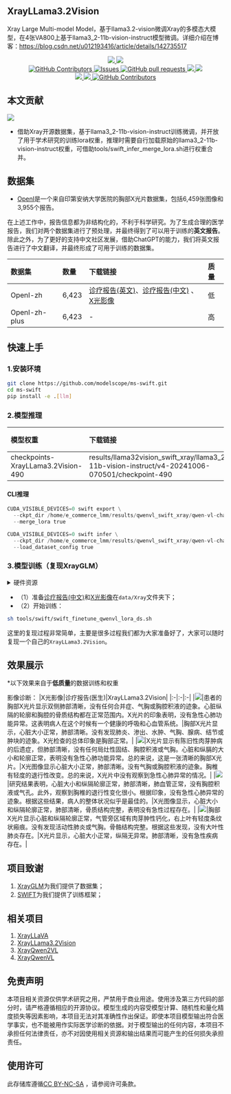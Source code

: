 ## XrayLLama3.2Vision

Xray Large Multi-model Model，基于llama3.2-vision微调Xray的多模态大模型，在4张VA800上基于llama3_2-11b-vision-instruct模型微调。详细介绍在博客：https://blog.csdn.net/u012193416/article/details/142735517  

 <p align="center">
      <a href='https://github.com/leeguandong/XrayLLama3.2Vision'>
            <img src='https://img.shields.io/badge/Project-Page-Green'>
      </a>
      <a href='https://github.com/leeguandong/XrayLLama3.2Vision'>
            <img src='https://img.shields.io/badge/Paper-Arxiv-red'>
      </a>
      </br>
      <a href="https://github.com/leeguandong/XrayLLama3.2Vision/graphs/contributors">
        <img alt="GitHub Contributors" src="https://img.shields.io/github/contributors/leeguandong/XrayLLama3.2Vision" />
      </a>
      <a href="https://github.com/leeguandong/XrayLLama3.2Vision/issues">
        <img alt="Issues" src="https://img.shields.io/github/issues/leeguandong/XrayLLama3.2Vision?color=0088ff" />
      </a>
      <a href="https://github.com/leeguandong/XrayLLama3.2Vision/pulls">
        <img alt="GitHub pull requests" src="https://img.shields.io/github/issues-pr/leeguandong/XrayLLama3.2Vision?color=0088ff" />
      </a>
      <a href=href="https://github.com/leeguandong/XrayLLama3.2Vision/stargazers">
        <img src="https://img.shields.io/github/stars/leeguandong/XrayLLama3.2Vision?color=ccf">
      </a>
      <a href=href="https://github.com/leeguandong/XrayLLama3.2Vision">
        <img src="https://img.shields.io/github/repo-size/leeguandong/XrayLLama3.2Vision.svg?style=flat-square">
      </a>
      </br>
      <a href=href="https://github.com/leeguandong/XrayLLama3.2Vision">
        <img src="https://visitor-badge.laobi.icu/badge?page_id=https://github.com/leeguandong/XrayLLama3.2Vision">
      </a>
      <a href=href="https://github.com/leeguandong/XrayLLama3.2Vision">
        <img src="https://img.shields.io/github/last-commit/leeguandong/XrayLLama3.2Vision">
      </a>
      <a href="https://github.com/leeguandong/XrayLLama3.2Vision/blob/main/LICENSE">
        <img alt="GitHub Contributors" src="https://img.shields.io/badge/License-CC%20BY--NC--SA%204.0-lightgrey.svg" />
      </a>
  </p>

## 本文贡献

![](./doc/xrayllama32vision.png)

- 借助Xray开源数据集，基于llama3_2-11b-vision-instruct训练微调，并开放了用于学术研究的训练lora权重，推理时需要自行加载原始的llama3_2-11b-vision-instruct权重，可借助tools/swift_infer_merge_lora.sh进行权重合并。
## 数据集

- [OpenI](https://openi.nlm.nih.gov/faq#collection)是一个来自印第安纳大学医院的胸部X光片数据集，包括6,459张图像和3,955个报告。

在上述工作中，报告信息都为非结构化的，不利于科学研究。为了生成合理的医学报告，我们对两个数据集进行了预处理，并最终得到了可以用于训练的**英文报告**。除此之外，为了更好的支持中文社区发展，借助ChatGPT的能力，我们将英文报告进行了中文翻译，并最终形成了可用于训练的数据集。

|数据集|数量|下载链接|质量|
|:-|:-|:-|:-|
|OpenI-zh|6,423|[诊疗报告(英文)](./data/openi-en.json)、[诊疗报告(中文)](./data/Xray/openi-zh.json) 、[X光影像](https://pan.baidu.com/s/13GBsDMKf6xBZBSHpoWH_EA?pwd=k9sh)|低|
|OpenI-zh-plus|6,423|-|高|

## 快速上手

### 1.安装环境
```bash
git clone https://github.com/modelscope/ms-swift.git
cd ms-swift
pip install -e .[llm]
```
### 2.模型推理

|模型权重|下载链接|质量|微调方法|
|:-|:-|:-|:-|
|checkpoints-XrayLLama3.2Vision-490|results/llama32vision_swift_xray/llama3_2-11b-vision-instruct/v4-20241006-070501/checkpoint-490|低|LoRA|

#### CLI推理

```python
CUDA_VISIBLE_DEVICES=0 swift export \
  --ckpt_dir /home/e_commerce_lmm/results/qwenvl_swift_xray/qwen-vl-chat/v1-20240505-042908/checkpoint-990/ \
  --merge_lora true

CUDA_VISIBLE_DEVICES=0 swift infer \
  --ckpt_dir /home/e_commerce_lmm/results/qwenvl_swift_xray/qwen-vl-chat/v1-20240505-042908/checkpoint-990-merged \
  --load_dataset_config true
```
### 3.模型训练（复现XrayGLM）

<details>
  <summary>硬件资源</summary>
  <p>* 实验在A800 (4X, 80GB)上进行</p>
</details>


- （1）准备[诊疗报告(中文)](./data/openai-zh-swift-qwenvl-prompt.json)和[X光影像](https://pan.baidu.com/s/13GBsDMKf6xBZBSHpoWH_EA?pwd=k9sh)在`data/Xray`文件夹下；
- （2）开始训练：

```bash
sh tools/swift/swift_finetune_qwenvl_lora_ds.sh
```
这里的复现过程非常简单，主要是很多过程我们都为大家准备好了，大家可以随时复现一个自己的`XrayLLama3.2Vision`。

## 效果展示

*以下效果来自于**低质量**的数据训练和权重

影像诊断：
|X光影像|诊疗报告(医生)|XrayLLama3.2Vision|
|:-|:-|:-|
|![](./data/test/xray/1425_2.png)|患者的胸部X光片显示双侧肺部清晰，没有任何合并症、气胸或胸腔积液的迹象。心脏纵隔的轮廓和胸腔的骨质结构都在正常范围内。X光片的印象表明，没有急性心肺功能异常。这表明病人在这个时候有一个健康的呼吸和心血管系统。|胸部X光片显示，心脏大小正常，肺部清晰。没有发现肺炎、渗出、水肿、气胸、腺病、结节或肿块的迹象。X光检查的总体印象是胸部正常。|
|![](./data/test/xray/2808_1.png)|X光片显示有陈旧性肉芽肿病的后遗症，但肺部清晰，没有任何局灶性固结、胸腔积液或气胸。心脏和纵膈的大小和轮廓正常，表明没有急性心肺功能异常。总的来说，这是一张清晰的胸部X光片。|X光图像显示心脏大小正常，肺部清晰。没有气胸或胸腔积液的迹象。胸椎有轻度的退行性改变。总的来说，X光片中没有观察到急性心肺异常的情况。|
|![](./data/test/xray/348_2.png)|研究结果表明，心脏大小和纵隔轮廓正常，肺部清晰，肺血管正常，没有胸腔积液或气孔。此外，观察到胸椎的退行性变化很小。根据印象，没有急性心肺异常的迹象。根据这些结果，病人的整体状况似乎是最佳的。|X光图像显示，心脏大小和纵隔轮廓正常，肺部清晰，骨质结构完整，表明没有急性过程存在。|
|![](./data/test/xray/1785_2.png)|胸部X光片显示心脏和纵隔轮廓正常，气管旁区域有肉芽肿性钙化，右上叶有轻度条纹状瘢痕。没有发现活动性肺炎或气胸。骨骼结构完整。根据这些发现，没有大叶性肺炎存在。|X光片显示，心脏大小正常，纵隔无异常。肺部清晰，没有急性疾病存在。|

## 项目致谢

1. [XrayGLM](https://github.com/THUDM/VisualGLM-6B)为我们提供了数据集；
1. [SWIFT](https://github.com/modelscope/swift)为我们提供了训练框架；

## 相关项目     
1. [XrayLLaVA](https://github.com/leeguandong/XrayLLaVA)    
2. [XrayLLama3.2Vision](https://github.com/leeguandong/XrayLLama3.2Vision)
3. [XrayQwen2VL](https://github.com/leeguandong/XrayQwen2VL)
4. [XrayQwenVL](https://github.com/leeguandong/XrayQwenVL)    

## 免责声明

本项目相关资源仅供学术研究之用，严禁用于商业用途。使用涉及第三方代码的部分时，请严格遵循相应的开源协议。模型生成的内容受模型计算、随机性和量化精度损失等因素影响，本项目无法对其准确性作出保证。即使本项目模型输出符合医学事实，也不能被用作实际医学诊断的依据。对于模型输出的任何内容，本项目不承担任何法律责任，亦不对因使用相关资源和输出结果而可能产生的任何损失承担责任。

## 使用许可

此存储库遵循[CC BY-NC-SA](https://creativecommons.org/licenses/by-nc-sa/4.0/) ，请参阅许可条款。

